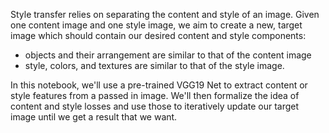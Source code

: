 Style transfer relies on separating the content and style of an image. Given one content image and one style image, we aim to create a new, target image which should contain our desired content and style components:

* objects and their arrangement are similar to that of the content image
* style, colors, and textures are similar to that of the style image. 

In this notebook, we'll use a pre-trained VGG19 Net to extract content or style features from a passed in image. We'll then formalize the idea of content and style losses and use those to iteratively update our target image until we get a result that we want. 

